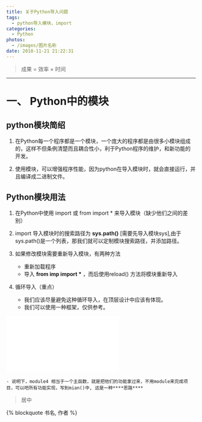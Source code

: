 ```yaml
---
title: 关于Python导入问题
tags:
  - python导入模块，import
categories:
  - Python
photos:
  - /images/图片名称
date: 2018-11-21 21:22:31
---
```


<blockquote class="blockquote-center">成果 = 效率 × 时间</blockquote>

---
# 一、 Python中的模块


## python模块简绍


1. 在Python每一个程序都是一个模块，一个庞大的程序都是由很多小模块组成的，这样不但条例清楚而且耦合性小，利于Python程序的维护，和新功能的开发。

2. 使用模块，可以增强程序性能，因为python在导入模块时，就会直接运行，并且编译成二进制文件。


## Python模块用法


1. 在Python中使用 import 或 from import * 来导入模块（缺少他们之间的差别）

2. import 导入模块时的搜索路径为 **sys.path()** [需要先导入模块sys],由于sys.path()是一个列表，那我们就可以定制模块搜索路径，并添加路径。

3. 如果修改模块需要重新导入模块，有两种方法
    - 重新加载程序
    - 导入 **from imp import \*** ，而后使用reload() 方法将模块重新导入

4. 循环导入（重点）
    
    - 我们应该尽量避免这种循环导入，在顶层设计中应该有体现。
    - 我们可以使用一种框架，仅供参考。


![module](./attachments/1543817547342.drawio.html)

    - 说明下，module4 相当于一个主函数，就是把他们的功能拿过来，不用module来完成项目，可以吧所有功能实现，写到mian()中, 这是一种****思路****








<blockquote class="blockquote-center"> 居中 </blockquote>

{% blockquote 书名, 作者 %}
